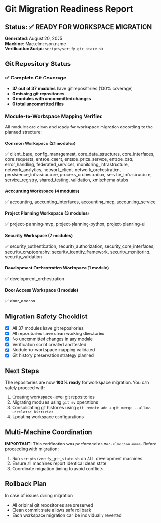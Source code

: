 # Git Migration Readiness Report

## Status: ✅ READY FOR WORKSPACE MIGRATION

**Generated**: August 20, 2025  
**Machine**: Mac.elmerson.name  
**Verification Script**: `scripts/verify_git_state.sh`

## Git Repository Status

### ✅ Complete Git Coverage
- **37 out of 37 modules** have git repositories (100% coverage)
- **0 missing git repositories**
- **0 modules with uncommitted changes**
- **0 total uncommitted files**

### Module-to-Workspace Mapping Verified

All modules are clean and ready for workspace migration according to the planned structure:

#### Common Workspace (21 modules)
✅ client_base, config_management, core_data_structures, core_interfaces, core_requests, entsoe_client, entsoe_price_service, entsoe_xsd, error_handling, federated_services, monitoring_infrastructure, network_analytics, network_client, network_orchestration, persistence_infrastructure, process_orchestration, service_infrastructure, service_registry, shared_testing, validation, xmlschema-stubs

#### Accounting Workspace (4 modules)  
✅ accounting, accounting_interfaces, accounting_mcp, accounting_service

#### Project Planning Workspace (3 modules)
✅ project-planning-mvp, project-planning-python, project-planning-ui  

#### Security Workspace (7 modules)
✅ security_authentication, security_authorization, security_core_interfaces, security_cryptography, security_identity_framework, security_monitoring, security_validation

#### Development Orchestration Workspace (1 module)
✅ development_orchestration

#### Door Access Workspace (1 module)
✅ door_access

## Migration Safety Checklist

- [x] All 37 modules have git repositories
- [x] All repositories have clean working directories
- [x] No uncommitted changes in any module
- [x] Verification script created and tested
- [x] Module-to-workspace mapping validated
- [x] Git history preservation strategy planned

## Next Steps

The repositories are now **100% ready** for workspace migration. You can safely proceed with:

1. Creating workspace-level git repositories
2. Migrating modules using `git mv` operations  
3. Consolidating git histories using `git remote add` + `git merge --allow-unrelated-histories`
4. Updating workspace configurations

## Multi-Machine Coordination

**IMPORTANT**: This verification was performed on `Mac.elmerson.name`. Before proceeding with migration:

1. Run `scripts/verify_git_state.sh` on ALL development machines
2. Ensure all machines report identical clean state
3. Coordinate migration timing to avoid conflicts

## Rollback Plan

In case of issues during migration:
- All original git repositories are preserved
- Clean commit state allows safe rollback
- Each workspace migration can be individually reverted